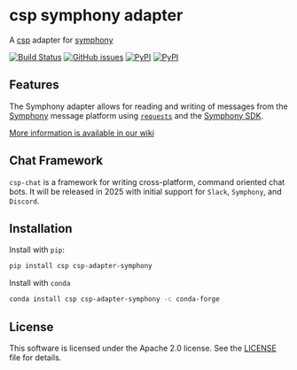 # csp symphony adapter

A [csp](https://github.com/point72/csp) adapter for [symphony](https://symphony.com)

[![Build Status](https://github.com/point72/csp-adapter-symphony/actions/workflows/build.yml/badge.svg?branch=main)](https://github.com/point72/csp-adapter-symphony/actions?query=workflow%3A%22Build+Status%22)
[![GitHub issues](https://img.shields.io/github/issues/point72/csp-adapter-symphony.svg)](https://github.com/point72/csp-adapter-symphony/issues)
[![PyPI](https://img.shields.io/pypi/l/csp-adapter-symphony.svg)](https://pypi.python.org/pypi/csp-adapter-symphony)
[![PyPI](https://img.shields.io/pypi/v/csp-adapter-symphony.svg)](https://pypi.python.org/pypi/csp-adapter-symphony)

## Features

The Symphony adapter allows for reading and writing of messages from the [Symphony](https://symphony.com/) message platform using [`requests`](https://requests.readthedocs.io/en/latest/) and the [Symphony SDK](https://docs.developers.symphony.com/).

[More information is available in our wiki](https://github.com/Point72/csp-adapter-symphony/wiki)

## Chat Framework

`csp-chat` is a framework for writing cross-platform, command oriented chat bots.
It will be released in 2025 with initial support for `Slack`, `Symphony`, and `Discord`.

## Installation

Install with `pip`:

```bash
pip install csp csp-adapter-symphony
```

Install with `conda`

```bash
conda install csp csp-adapter-symphony -c conda-forge
```

## License

This software is licensed under the Apache 2.0 license. See the [LICENSE](LICENSE) file for details.
